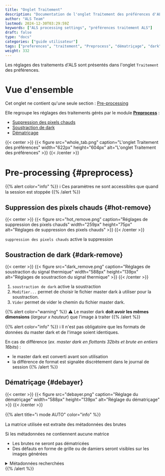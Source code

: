 ```yaml
---
title: "Onglet Traitement"
description: "Documentation de l'onglet Traitement des préférences d'ALS"
author: "ALS Team"
lastmod: 2024-12-30T03:29:59Z
keywords: ["ALS processing settings", "préférences traitement ALS"]
draft: false
type: "docs"
categories: ["guide utilisateur"] 
tags: ["preferences", "traitement", "Preprocess", "dématriçage", "dark", "pixels chauds"]
weight: 332
---
```


Les réglages des traitements d'ALS sont présentés dans l'onglet `Traitement` des préférences.

<div class="row">
<div class="col-md-6">

# Vue d'ensemble

Cet onglet ne contient qu'une seule section : [Pre-processing](#preprocess)

Elle regroupe les réglages des traitements gérés par le module [**Preprocess**](../../modules/preprocess/) :
- [Suppression des pixels chauds](#hot-remove)
- [Soustraction de dark](#dark-remove)
- [Dématriçage](#debayer)

</div>
<div class="col-md-6 d-flex align-items-center justify-content-center">
{{< center >}}
{{< figure src="whole_tab.png"
caption="L'onglet Traitement des préférences"
width="622px"
height="604px"
alt="L'onglet Traitement des préférences" >}}
{{< /center >}}

</div>
</div>

# Pre-processing {#preprocess}

{{% alert color="info" %}}
ℹ️ Ces paramètres ne sont accessibles que quand la session est stoppée
{{% /alert %}}

## Suppression des pixels chauds {#hot-remove}

{{< center >}}
{{< figure src="hot_remove.png"
caption="Réglages de suppression des pixels chauds"
width="259px"
height="75px"
alt="Réglages de suppression des pixels chauds" >}}
{{< /center >}}

`suppression des pixels chauds` active la suppression

## Soustraction de dark {#dark-remove}

{{< center >}}
{{< figure src="dark_remove.png"
caption="Réglages de soustraction du signal thermique"
width="588px"
height="139px"
alt="Réglages de soustraction du signal thermique" >}}
{{< /center >}}

1. `soustraction de dark` active la soustraction
2. `Modifier...` permet de choisir le fichier master dark à utiliser pour la soustraction. 
3. `Vider` permet de vider le chemin du fichier master dark.

{{% alert color="warning" %}}
⚠️ Le master dark **doit avoir les mêmes dimensions** (_largeur x hauteur_) que l'image à traiter
{{% /alert %}}

{{% alert color="info" %}}
ℹ️ Il n'est pas obligatoire que les formats de données du master dark et de l'image soient identiques.

  En cas de différence (_ex. master dark en flottants 32bits et brute en entiers 16bits_) : 
  - le master dark est converti avant son utilisation
  - la différence de format est signalée discrètement dans le journal de session
{{% /alert %}}

## Dématriçage {#debayer}

{{< center >}}
{{< figure src="debayer.png"
caption="Réglage du dématriçage"
width="588px"
height="139px"
alt="Réglage du dématriçage" >}}
{{< /center >}}

{{% alert title="ℹ️ mode AUTO" color="info" %}}

La matrice utilisée est extraite des métadonnées des brutes

Si les métadonnées ne contiennent aucune matrice
  - Les brutes ne seront pas dématricées
  - Des défauts en forme de grille ou de damiers seront visibles sur les images générées

<details>
<summary>Métadonnées recherchées</summary>

- Image au format FITS : entête FITS **BAYERPAT**
- Image au format Raw : entête Exif standard
</details>
{{% /alert %}}
